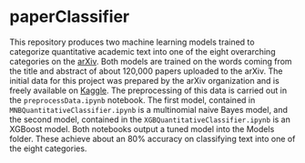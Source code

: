# paperClassifier
This repository produces two machine learning models trained to categorize quantitative academic text into one of the eight overarching categories on the [arXiv](https://www.arxiv.org). Both models are trained on the words coming from the title and abstract of about 120,000 papers uploaded to the arXiv. The initial data for this project was prepared by the arXiv organization and is freely available on [Kaggle](https://www.kaggle.com/datasets/Cornell-University/arxiv). The preprocessing of this data is carried out in the `preprocessData.ipynb` notebook.  The first model, contained in `MNBQuantitativeClassifier.ipynb` is a multinomial naive Bayes model, and the second model, contained in the `XGBQuantitativeClassifier.ipynb` is an XGBoost model. Both notebooks output a tuned model into the Models folder.  These achieve about an 80% accuracy on classifying text into one of the eight categories.
